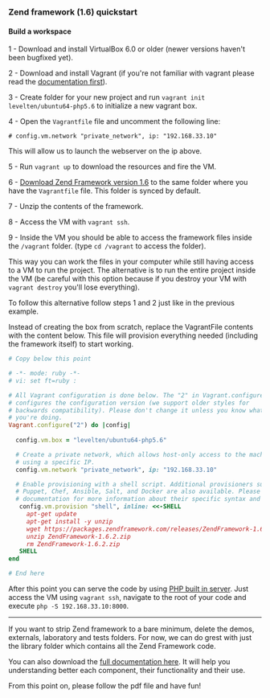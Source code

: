 ### Zend framework (1.6) quickstart

#### Build a workspace

1 - Download and install VirtualBox 6.0 or older (newer versions haven't been bugfixed yet).

2 - Download and install Vagrant (if you're not familiar with vagrant please read the [documentation first](https://www.vagrantup.com/docs/)).

3 - Create  folder for your new project and run `vagrant init levelten/ubuntu64-php5.6` to initialize a new vagrant box.

4 - Open the `Vagrantfile` file and uncomment the following line:

`# config.vm.network "private_network", ip: "192.168.33.10"`

This will allow us to launch the webserver on the ip above.

5 - Run `vagrant up` to download the resources and fire the VM.

6 - [Download Zend Framework version 1.6](https://packages.zendframework.com/releases/ZendFramework-1.6.2/ZendFramework-1.6.2.zip) to the same folder where you have the `Vagrantfile` file. This folder is synced by default.

7 - Unzip the contents of the framework.

8 - Access the VM with `vagrant ssh`.

9 - Inside the VM you should be able to access the framework files inside the `/vagrant` folder. (type `cd /vagrant` to access the folder).

This way you can work the files in your computer while still having access to a VM to run the project. The alternative is to run the entire project inside the VM (be careful with this option because if you destroy your VM with `vagrant destroy` you'll lose everything).

To follow this alternative follow steps 1 and 2 just like in the previous example.

Instead of creating the box from scratch, replace the VagrantFile contents with the content below. This file will provision everything needed (including the framework itself) to start working.

```ruby
# Copy below this point

# -*- mode: ruby -*-
# vi: set ft=ruby :

# All Vagrant configuration is done below. The "2" in Vagrant.configure
# configures the configuration version (we support older styles for
# backwards compatibility). Please don't change it unless you know what
# you're doing.
Vagrant.configure("2") do |config|
  
  config.vm.box = "levelten/ubuntu64-php5.6"

  # Create a private network, which allows host-only access to the machine
  # using a specific IP.
  config.vm.network "private_network", ip: "192.168.33.10"

  # Enable provisioning with a shell script. Additional provisioners such as
  # Puppet, Chef, Ansible, Salt, and Docker are also available. Please see the
  # documentation for more information about their specific syntax and use.
   config.vm.provision "shell", inline: <<-SHELL
     apt-get update
     apt-get install -y unzip
     wget https://packages.zendframework.com/releases/ZendFramework-1.6.2/ZendFramework-1.6.2.zip
     unzip ZendFramework-1.6.2.zip
     rm ZendFramework-1.6.2.zip
   SHELL
end

# End here
```

After this point you can serve the code by using [PHP built in server](https://www.php.net/manual/en/features.commandline.webserver.php). Just access the VM using `vagrant ssh`, navigate to the root of your code and execute `php -S 192.168.33.10:8000`.

----

If you want to strip Zend framework to a bare minimum, delete the demos, externals, laboratory and tests folders. For now, we can do grest with just the library folder which contains all the Zend Framework code.

You can also download the [full documentation here](https://packages.zendframework.com/releases/ZendFramework-1.6.2/ZendFramework-1.6.2-manual-en.zip). It will help you understanding better each component, their functionality and their use.

From this point on, please follow the pdf file and have fun! 